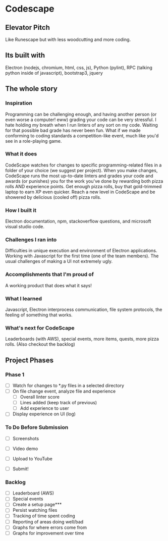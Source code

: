 # Codescape

## Elevator Pitch
Like Runescape but with less woodcutting and more coding.

## Its built with
Electron (nodejs, chromium, html, css, js), Python (pylint), RPC (talking python inside of javascript), bootstrap3, jquery

## The whole story
### Inspiration
Programming can be challenging enough, and having another person (or even worse a computer! eww) grading your code can be very stressful. I hate holding my breath when I run linters of any sort on my code. Waiting for that possible bad grade has never been fun. What if we made conforming to coding standards a competition-like event, much like you'd see in a role-playing game.
### What it does
CodeScape watches for changes to specific programming-related files in a folder of your choice (we suggest per project). When you make changes, CodeScape runs the most up-to-date linters and grades your code and awards (or punishes) you for the work you've done by rewarding both pizza rolls AND experience points. Get enough pizza rolls, buy that gold-trimmed laptop to earn XP even quicker. Reach a new level in CodeScape and be showered by delicious (cooled off) pizza rolls.
### How I built it
Electron documentation, npm, stackoverflow questions, and microsoft visual studio code.
### Challenges I ran into
Difficulties in unique execution and environment of Electron applications. Working with Javascript for the first time (one of the team members). The usual challenges of making a UI not extremely ugly.
### Accomplishments that I'm proud of
A working product that does what it says!
### What I learned
Javascript, Electron interprocess communication, file system protocols, the feeling of something that works.
### What's next for CodeScape
Leaderboards (with AWS), special events, more items, quests, more pizza rolls. (Also checkout the backlog)

## Project Phases

### Phase 1
- [ ] Watch for changes to *.py files in a selected directory
- [ ] On file change event, analyze file and experience
    - [ ] Overall linter score
    - [ ] Lines added (keep track of previous)
    - [ ] Add experience to user
- [ ] Display experience on UI (log)

### To Do Before Submission
- [ ] Screenshots
- [ ] Video demo 
- [ ] Upload to YouTube
- [ ] Submit!


### Backlog
- [ ] Leaderboard (AWS)
- [ ] Special events 
- [ ] Create a setup page***
- [ ] Persist watching files
- [ ] Tracking of time spent coding
- [ ] Reporting of areas doing well/bad
- [ ] Graphs for where errors come from
- [ ] Graphs for improvement over time
